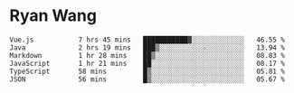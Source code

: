 # Ryan Wang

<!--START_SECTION:waka-->

```text
Vue.js           7 hrs 45 mins   ███████████▓░░░░░░░░░░░░░   46.55 %
Java             2 hrs 19 mins   ███▒░░░░░░░░░░░░░░░░░░░░░   13.94 %
Markdown         1 hr 28 mins    ██▒░░░░░░░░░░░░░░░░░░░░░░   08.83 %
JavaScript       1 hr 21 mins    ██░░░░░░░░░░░░░░░░░░░░░░░   08.17 %
TypeScript       58 mins         █▒░░░░░░░░░░░░░░░░░░░░░░░   05.81 %
JSON             56 mins         █▒░░░░░░░░░░░░░░░░░░░░░░░   05.67 %
```

<!--END_SECTION:waka-->
